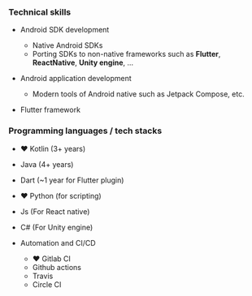 ### Technical skills
- Android SDK development
  - Native Android SDKs
  - Porting SDKs to non-native frameworks such as **Flutter**, **ReactNative**, **Unity engine**, ...
- Android application development
  - Modern tools of Android native such as Jetpack Compose, etc.

- Flutter framework

### Programming languages / tech stacks
- ❤️ Kotlin (3+ years)
- Java (4+ years)
- Dart (~1 year for Flutter plugin)
- ❤️ Python (for scripting)
- Js (For React native)
- C# (For Unity engine)

- Automation and CI/CD
  - ❤️ Gitlab CI
  - Github actions
  - Travis
  - Circle CI



‌